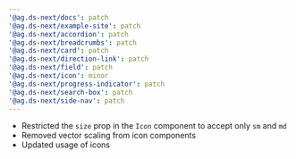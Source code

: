 ```yaml
---
'@ag.ds-next/docs': patch
'@ag.ds-next/example-site': patch
'@ag.ds-next/accordion': patch
'@ag.ds-next/breadcrumbs': patch
'@ag.ds-next/card': patch
'@ag.ds-next/direction-link': patch
'@ag.ds-next/field': patch
'@ag.ds-next/icon': minor
'@ag.ds-next/progress-indicator': patch
'@ag.ds-next/search-box': patch
'@ag.ds-next/side-nav': patch
---
```


- Restricted the `size` prop in the `Icon` component to accept only `sm` and `md` 
- Removed vector scaling from icon components
- Updated usage of icons
